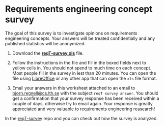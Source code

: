 # Requirements engineering concept survey

The goal of this survey is to investigate opinions on requirements engineering concepts. Your answers will be treated confidentially and any published statistics will be anonymized. 

1. Download the **[reqT-survey.xls]** file.

2. Follow the instructions in the file and fill in the boxed fields next to yellow cells in. You should not spend to much time on each concept. Most people fill in the survey in lest than 20 minutes. You can open the file using [LibreOffice] or any other app that can open the `xls` file format.

3. Email your answers in this worksheet attached to an email to bjorn.regnell@cs.lth.se with the subject `reqT survey answer`. You should get a confirmation that your survey response has been received within a couple of days, otherwise try to email again. Your response is greatly appreciated and very valuable to requirements engineering reasearch!

In the [reqT-survey] repo and you can check out how the survey is analyzed.

[reqT-survey.xls]: https://github.com/reqT/reqT/raw/3.0.x/survey/reqT-survey.xls
[LibreOffice]: https://www.libreoffice.org/download/
[reqT-survey]: https://github.com/bjornregnell/reqT-survey
